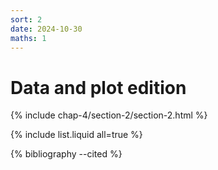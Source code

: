 ```yaml
---
sort: 2
date: 2024-10-30
maths: 1
---
```


# Data and plot edition


{% include chap-4/section-2/section-2.html %}

{% include list.liquid all=true %}

{% bibliography --cited %}

